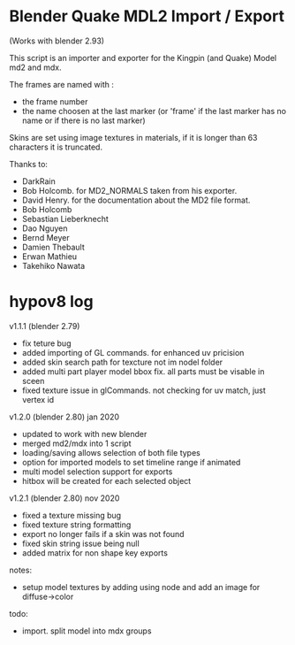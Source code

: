 # Blender Quake MDL2 Import / Export

(Works with blender 2.93)

This script is an importer and exporter for the Kingpin (and Quake) Model md2 and mdx.

The frames are named <frameName><N> with :<br>

- <N> the frame number<br>
- <frameName> the name choosen at the last marker
  (or 'frame' if the last marker has no name or if there is no last marker)

Skins are set using image textures in materials, if it is longer than 63 characters it is truncated.

Thanks to:

- DarkRain
- Bob Holcomb. for MD2_NORMALS taken from his exporter.
- David Henry. for the documentation about the MD2 file format.
- Bob Holcomb
- Sebastian Lieberknecht
- Dao Nguyen
- Bernd Meyer
- Damien Thebault
- Erwan Mathieu
- Takehiko Nawata

# hypov8 log

v1.1.1 (blender 2.79)

- fix teture bug
- added importing of GL commands. for enhanced uv pricision
- added skin search path for texcture not im nodel folder
- added multi part player model bbox fix. all parts must be visable in sceen
- fixed texture issue in glCommands. not checking for uv match, just vertex id

v1.2.0 (blender 2.80) jan 2020

- updated to work with new blender
- merged md2/mdx into 1 script
- loading/saving allows selection of both file types
- option for imported models to set timeline range if animated
- multi model selection support for exports
- hitbox will be created for each selected object

v1.2.1 (blender 2.80) nov 2020

- fixed a texture missing bug
- fixed texture string formatting
- export no longer fails if a skin was not found
- fixed skin string issue being null
- added matrix for non shape key exports

notes:

- setup model textures by adding using node and add an image for diffuse->color

todo:

- import. split model into mdx groups
